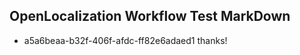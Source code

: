 ## OpenLocalization Workflow Test MarkDown
* a5a6beaa-b32f-406f-afdc-ff82e6adaed1 thanks!

<!--HONumber=Jul16_HO4-->



